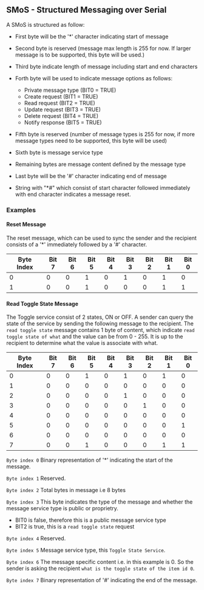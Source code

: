 ## SMoS - Structured Messaging over Serial

A SMoS is structured as follow:
* First byte will be the '*' character indicating start of message
* Second byte is reserved (message max length is 255 for now. If larger message is to be supported, this byte will be used.)
* Third byte indicate length of message including start and end characters
* Forth byte will be used to indicate message options as follows:
  + Private message type   (BIT0 = TRUE)
  + Create request         (BIT1 = TRUE)
  + Read request           (BIT2 = TRUE)
  + Update request         (BIT3 = TRUE)
  + Delete request         (BIT4 = TRUE)
  + Notify response        (BIT5 = TRUE)

* Fifth byte is reserved (number of message types is 255 for now, if more message types need to be supported, this byte will be used)
* Sixth byte is message service type
* Remaining bytes are message content defined by the message type
* Last byte will be the '#' character indicating end of message
* String with "*#" which consist of start character followed immediately with end character indicates a message reset.

### Examples

#### Reset Message

The reset message, which can be used to sync the sender and the recipient consists of a '*' immediately followed by a '#' character.

| Byte Index | Bit 7 | Bit 6 | Bit 5 | Bit 4 | Bit 3 | Bit 2 | Bit 1 | Bit 0 |
| --- | --- | --- | --- | --- | --- | --- | --- | --- |
| 0 | 0 | 0 | 1 | 0 | 1 | 0 | 1 | 0 |
| 1 | 0 | 0 | 1 | 0 | 0 | 0 | 1 | 1 |

#### Read Toggle State Message

The Toggle service consist of 2 states, ON or OFF. A sender can query the state of the service by sending the following message to the recipient.
The `read toggle state` message contains 1 byte of content, which indicate `read toggle state of what` and the value can be from 0 - 255. It is
up to the recipient to determine what the value is associate with what.

| Byte Index | Bit 7 | Bit 6 | Bit 5 | Bit 4 | Bit 3 | Bit 2 | Bit 1 | Bit 0 |
| --- | --- | --- | --- | --- | --- | --- | --- | --- |
| 0 | 0 | 0 | 1 | 0 | 1 | 0 | 1 | 0 |
| 1 | 0 | 0 | 0 | 0 | 0 | 0 | 0 | 0 |
| 2 | 0 | 0 | 0 | 0 | 1 | 0 | 0 | 0 |
| 3 | 0 | 0 | 0 | 0 | 0 | 1 | 0 | 0 |
| 4 | 0 | 0 | 0 | 0 | 0 | 0 | 0 | 0 |
| 5 | 0 | 0 | 0 | 0 | 0 | 0 | 0 | 1 |
| 6 | 0 | 0 | 0 | 0 | 0 | 0 | 0 | 0 |
| 7 | 0 | 0 | 1 | 0 | 0 | 0 | 1 | 1 |

`Byte index 0`
Binary representation of '*' indicating the start of the message.

`Byte index 1`
Reserved.

`Byte index 2`
Total bytes in message i.e 8 bytes

`Byte index 3`
This byte indicates the type of the message and whether the message service type is public or proprietry.
* BIT0 is false, therefore this is a public message service type
* BIT2 is true, this is a `read toggle state` request

`Byte index 4`
Reserved.

`Byte index 5`
Message service type, this `Toggle State Service`.

`Byte index 6`
The message specific content i.e. in this example is 0. So the sender is asking the recipient `what is the toggle state of the item id 0`.

`Byte index 7`
Binary representation of '#' indicating the end of the message.